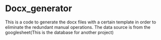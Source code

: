 # Docx_generator
This is a code to generate the docx files with a certain template in order to eliminate the redundant manual operations.
The data source is from the googlesheet(This is the database for another project)
